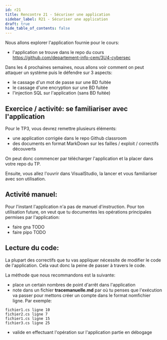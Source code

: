```yaml
---
id: r21
title: Rencontre 21 - Sécuriser une application
sidebar_label: R21 - Sécuriser une application
draft: true
hide_table_of_contents: false
---
```


Nous allons explorer l'application fournie pour le cours:
- l'application se trouve dans le repo du cours https://github.com/departement-info-cem/3U4-cybersec



Dans les 4 prochaines semaines, nous allons voir comment on peut attaquer un système puis le défendre sur 3 aspects:
- le cassage d'un mot de passe sur une BD fuitée
- le cassage d'une encryption sur une BD fuitée
- l'injection SQL sur l'application (sans BD fuitée)

## Exercice / activité: se familiariser avec l'application

Pour le TP3, vous devrez remettre plusieurs éléments:
- une application corrigée dans le repo Github classroom
- des documents en format MarkDown sur les failles / exploit / correctifs découverts

On peut donc commencer par télécharger l'application et la placer dans votre repo du TP.

Ensuite, vous allez l'ouvrir dans VisualStudio, la lancer et vous familiariser avec son utilisation.

## Activité manuel: 

Pour l'instant l'application n'a pas de manuel d'instruction. Pour ton utilisation future, on veut que tu documentes les 
opérations principales permises par l'application:
- faire gna TODO
- faire pipo TODO

## Lecture du code:

La plupart des correctifs que tu vas appliquer nécessite de modifier le code de l'application. 
Cela vaut donc la peine de passer à travers le code. 

La méthode que nous recommandons est la suivante:
- place un certain nombres de point d'arrêt dans l'application
- note dans un fichier **tracemanuelle.md** par où tu penses que l'exécution va passer pour mettons créer un compte 
dans le format nomfichier ligne. Par exemple:
```text
fichier1.cs ligne 10
fichier2.cs ligne 7
fichier1.cs ligne 15
fichier3.cs ligne 25
```
- valide en effectuant l'opération sur l'application partie en débogage


